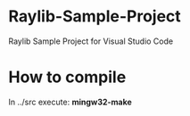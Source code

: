 # Raylib-Sample-Project

Raylib Sample Project for Visual Studio Code

# How to compile

In ../src execute: **mingw32-make**
